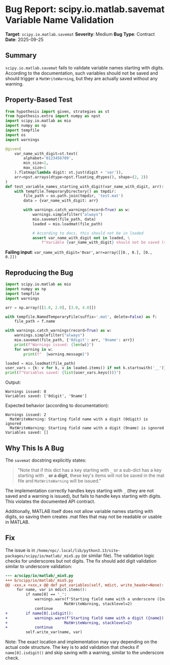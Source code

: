 # Bug Report: scipy.io.matlab.savemat Variable Name Validation

**Target**: `scipy.io.matlab.savemat`
**Severity**: Medium
**Bug Type**: Contract
**Date**: 2025-09-25

## Summary

`scipy.io.matlab.savemat` fails to validate variable names starting with digits. According to the documentation, such variables should not be saved and should trigger a `MatWriteWarning`, but they are actually saved without any warning.

## Property-Based Test

```python
from hypothesis import given, strategies as st
from hypothesis.extra import numpy as npst
import scipy.io.matlab as mio
import numpy as np
import tempfile
import os
import warnings

@given(
    var_name_with_digit=st.text(
        alphabet='0123456789',
        min_size=1,
        max_size=1
    ).flatmap(lambda digit: st.just(digit + 'var')),
    arr=npst.arrays(dtype=npst.floating_dtypes(), shape=(2, 2))
)
def test_variable_names_starting_with_digit(var_name_with_digit, arr):
    with tempfile.TemporaryDirectory() as tmpdir:
        file_path = os.path.join(tmpdir, 'test.mat')
        data = {var_name_with_digit: arr}

        with warnings.catch_warnings(record=True) as w:
            warnings.simplefilter("always")
            mio.savemat(file_path, data)
            loaded = mio.loadmat(file_path)

            # According to docs, this should not be in loaded
            assert var_name_with_digit not in loaded, \
                f"Variable {var_name_with_digit} should not be saved (starts with digit)"
```

**Failing input**: `var_name_with_digit='0var'`, `arr=array([[0., 0.], [0., 0.]])`

## Reproducing the Bug

```python
import scipy.io.matlab as mio
import numpy as np
import tempfile
import warnings

arr = np.array([[1.0, 2.0], [3.0, 4.0]])

with tempfile.NamedTemporaryFile(suffix='.mat', delete=False) as f:
    file_path = f.name

with warnings.catch_warnings(record=True) as w:
    warnings.simplefilter("always")
    mio.savemat(file_path, {'0digit': arr, '9name': arr})
    print(f"Warnings issued: {len(w)}")
    for warning in w:
        print(f"  {warning.message}")

loaded = mio.loadmat(file_path)
user_vars = {k: v for k, v in loaded.items() if not k.startswith('__')}
print(f"Variables saved: {list(user_vars.keys())}")
```

Output:
```
Warnings issued: 0
Variables saved: ['0digit', '9name']
```

Expected behavior (according to documentation):
```
Warnings issued: 2
  MatWriteWarning: Starting field name with a digit (0digit) is ignored
  MatWriteWarning: Starting field name with a digit (9name) is ignored
Variables saved: []
```

## Why This Is A Bug

The `savemat` docstring explicitly states:

> "Note that if this dict has a key starting with `_` or a sub-dict has a key starting with `_` **or a digit**, these key's items will not be saved in the mat file and `MatWriteWarning` will be issued."

The implementation correctly handles keys starting with `_` (they are not saved and a warning is issued), but fails to handle keys starting with digits. This violates the documented API contract.

Additionally, MATLAB itself does not allow variable names starting with digits, so saving them creates .mat files that may not be readable or usable in MATLAB.

## Fix

The issue is in `/home/npc/.local/lib/python3.13/site-packages/scipy/io/matlab/_mio5.py` (or similar file). The validation logic checks for underscores but not digits. The fix should add digit validation similar to underscore validation:

```diff
--- a/scipy/io/matlab/_mio5.py
+++ b/scipy/io/matlab/_mio5.py
@@ -xxx,x +xxx,x @@ def put_variables(self, mdict, write_header=None):
     for name, var in mdict.items():
         if name[0] == '_':
             warnings.warn(f'Starting field name with a underscore ({name}) is ignored',
                          MatWriteWarning, stacklevel=2)
             continue
+        if name[0].isdigit():
+            warnings.warn(f'Starting field name with a digit ({name}) is ignored',
+                         MatWriteWarning, stacklevel=2)
+            continue
         self.write_var(name, var)
```

Note: The exact location and implementation may vary depending on the actual code structure. The key is to add validation that checks if `name[0].isdigit()` and skip saving with a warning, similar to the underscore check.